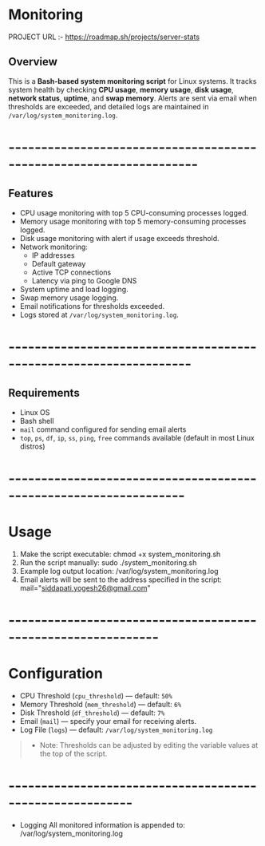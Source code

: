 
# Monitoring


PROJECT URL :-  https://roadmap.sh/projects/server-stats

## **Overview**

This is a **Bash-based system monitoring script** for Linux systems. It tracks system health by checking **CPU usage**, **memory usage**, **disk usage**, **network status**, **uptime**, and **swap memory**. Alerts are sent via email when thresholds are exceeded, and detailed logs are maintained in `/var/log/system_monitoring.log`.

# -------------------------------------------------------------------

## **Features**

* CPU usage monitoring with top 5 CPU-consuming processes logged.
* Memory usage monitoring with top 5 memory-consuming processes logged.
* Disk usage monitoring with alert if usage exceeds threshold.
* Network monitoring:
  * IP addresses
  * Default gateway
  * Active TCP connections
  * Latency via ping to Google DNS
* System uptime and load logging.
* Swap memory usage logging.
* Email notifications for thresholds exceeded.
* Logs stored at `/var/log/system_monitoring.log`.
# ------------------------------------------------------------------

## **Requirements**

* Linux OS
* Bash shell
* `mail` command configured for sending email alerts
* `top`, `ps`, `df`, `ip`, `ss`, `ping`, `free` commands available (default in most Linux distros)
# -----------------------------------------------------------------

# Usage

1. Make the script executable:
   chmod +x system_monitoring.sh
2. Run the script manually:
   sudo ./system_monitoring.sh
3. Example log output location:
    /var/log/system_monitoring.log
4. Email alerts will be sent to the address specified in the script:
   mail="siddapati.yogesh26@gmail.com"
# -------------------------------------------------------------
# Configuration

* CPU Threshold (`cpu_threshold`) — default: `50%`
* Memory Threshold (`mem_threshold`) — default: `6%`
* Disk Threshold (`df_threshold`) — default: `7%`
* Email (`mail`) — specify your email for receiving alerts.
* Log File (`logs`) — default: `/var/log/system_monitoring.log`
> * Note: Thresholds can be adjusted by editing the variable values at the top of the script.
# ---------------------------------------------------------
* Logging
All monitored information is appended to:
/var/log/system_monitoring.log


